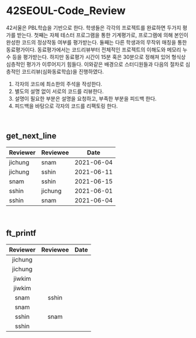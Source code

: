# 42SEOUL-Code_Review

42서울은 PBL학습을 기반으로 한다. 학생들은 각각의 프로젝트를 완료하면 두가지 평가를 받는다. 첫째는 자체 테스터 프로그램을 통한 기계평가로, 프로그램에 의해 본인이 완성한 코드의 정상작동 여부를 평가받는다. 둘째는 다른 학생과의 무작위 매칭을 통한 동료평가이다. 동료평가에서는 코드리뷰부터 전체적인 프로젝트의 이해도와 메모리 누수 등을 평가받는다. 하지만 동료평가 시간이 15분 혹은 30분으로 정해져 있어 형식상 심층적인 평가가 이루어지기 힘들다. 이와같은 배경으로 스터디원들과 다음의 절차로 심층적인 코드리뷰(심화동료학습)을 진행하였다.

1. 각자의 코드에 최소한의 주석을 작성한다.
2. 별도의 설명 없이 서로의 코드를 리뷰한다.
3. 설명이 필요한 부분은 설명을 요청하고, 부족한 부분을 피드백 한다.
4. 피드백을 바탕으로 각자의 코드를 리팩토링 한다.

<br/>

## get_next_line
| Reviewer | Reviewee | Date |
| -------- | -------- | ---- |
| jichung | snam | 2021-06-04 |
| jichung | sshin | 2021-06-11 |
| snam | sshin | 2021-06-15 |
| sshin | jichung | 2021-06-01 |
| sshin | snam | 2021-06-04 |  

<br/>

## ft_printf
|Reviewer|Reviewee|Date|
|:---:|:---:|:---:|
|jichung|||
|jichung|||
|jiwkim|||
|jiwkim|||
|snam|sshin||
|snam|||
|sshin|snam||
|sshin|||
